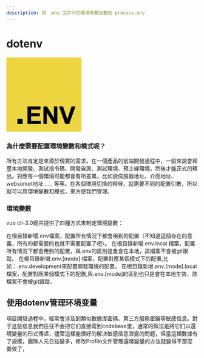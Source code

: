 ```yaml
---
description: 將 .env 文件中的環境參數加載到 process.env
---
```


# dotenv

![](../../.gitbook/assets/env.JPG)


### 為什麼需要配置環境變數和模式呢？

所有方法肯定是來源於現實的需求。在一個產品的前端開發過程中，一般來說會經歷本地開發、測試指令碼、開發自測、測試環境、預上線環境，然後才能正式的釋出。對應每一個環境可能都會有所差異，比如說伺服器地址、介面地址、websorket地址…… 等等。在各個環境切換的時候，就需要不同的配置引數，所以就可以用環境變數和模式，來方便我們管理。

### 環境變數
vue cli-3.0總共提供了四種方式來制定環境變數：

在根目錄新增.env檔案，配置所有情況下都會用到的配置（不知道這個存在的意義，所有的都需要的也就不需要配置了吧）。
在根目錄新增.env.local 檔案，配置所有情況下都會用到的配置，與.env的區別是隻會在本地，該檔案不會被git跟蹤。
在根目錄新增.env.[mode] 檔案，配置對應某個模式下的配置,比如：.env.development來配置開發環境的配置。
在根目錄新增.env.[mode].local檔案，配置對應某個模式下的配置,與.env.[mode]的區別也只是會在本地生效，該檔案不會被git跟蹤。

## 使用dotenv管理环境变量

項目開發過程中，經常會涉及到類似數據库密碼、第三方服務密鑰等敏感信息。對于这些信息我們往往不会把它们直接寫到codebase里，通常的做法是將它们以還境變量的形式傳递，儘管這樣能很好的解决敏感信息泄露的問题，但當這類數據有了規模，團隊人元日益變多，修改Profile文件管理還境變量的方法就變得不那麼奏效了，

